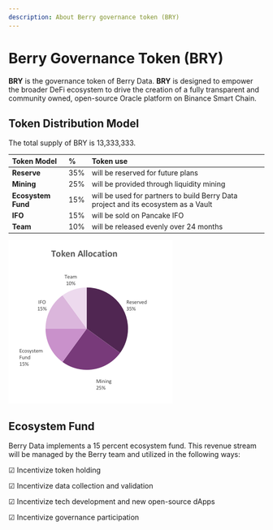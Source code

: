 ```yaml
---
description: About Berry governance token (BRY)
---
```


# Berry Governance Token \(BRY\)

**BRY** is the governance token of Berry Data. **BRY** is designed to empower the broader DeFi ecosystem to drive the creation of a fully transparent and community owned, open-source Oracle platform on Binance Smart Chain.

## Token Distribution Model

The total supply of BRY is 13,333,333.

| Token Model | % | Token use |
| :--- | :--- | :--- |
| **Reserve** | 35% | will be reserved for future plans |
| **Mining** | 25% | will be provided through liquidity mining |
| **Ecosystem Fund** | 15% | will be used for partners to build Berry Data project and its ecosystem as a Vault |
| **IFO** | 15% | will be sold on Pancake IFO |
| **Team** | 10% | will be released evenly over 24 months |

![Token allocation model of BRY](../../.gitbook/assets/image%20%281%29.png)

## Ecosystem Fund

Berry Data implements a 15 percent ecosystem fund. This revenue stream will be managed by the Berry team and utilized in the following ways:

☑ Incentivize token holding

☑ Incentivize data collection and validation

☑ Incentivize tech development and new open-source dApps

☑ Incentivize governance participation

## 
 

